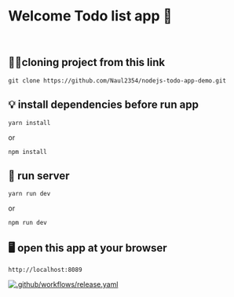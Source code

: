# Welcome Todo list app 👋
<br>

## 🐧🐧cloning project from this link 

```
git clone https://github.com/Naul2354/nodejs-todo-app-demo.git
```

## 💡 install dependencies before run app

```
yarn install
```

<p>or</p>

```
npm install
```

## 🔎 run server

```
yarn run dev
```

<p>or</p>

```
npm run dev
```

## 🖥️ open this app at your browser

```
http://localhost:8089
```
[![.github/workflows/release.yaml](https://github.com/Naul2354/nodejs-todo-app-demo/actions/workflows/release.yaml/badge.svg?branch=main)](https://github.com/Naul2354/nodejs-todo-app-demo/actions/workflows/release.yaml)